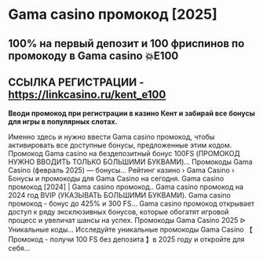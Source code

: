 # Gama casino промокод [2025]

## 100% на первый депозит и 100 фриспинов по промокоду в Gama casino 💥E100

## ССЫЛКА РЕГИСТРАЦИИ - https://linkcasino.ru/kent_e100

**Вводи промокод при регистрации в казино Кент и забирай все бонусы для игры в популярных слотах.**




Именно здесь и нужно ввести Gama casino промокод, чтобы активировать все доступные бонусы, предложенные этим кодом.
Промокод Gama casino на бездепозитный бонус 100FS (ПРОМОКОД НУЖНО ВВОДИТЬ ТОЛЬКО БОЛЬШИМИ БУКВАМИ)...
Промокоды Gama Casino (февраль 2025) — бонусы...
Рейтинг казино › Gama Casino › Бонусы и промокоды для Gama Casino на сегодня.
Gama casino промокод [2024] | Gama casino промокод.. Gama casino промокод на 2024 год BVIP (УКАЗЫВАТЬ БОЛЬШИМИ БУКВАМИ).
Gama casino промокод - бонус до 425% и 300 FS...
Gama casino промокод открывает доступ к ряду эксклюзивных бонусов, которые обогатят игровой процесс и увеличат шансы на успех.
Промокоды Gama Casino 2025 ᐉ Уникальные коды...
Исследуйте уникальные промокоды Gama Casino 【 Промокод - получи 100 FS без депозита 】в 2025 году и откройте для себя...
